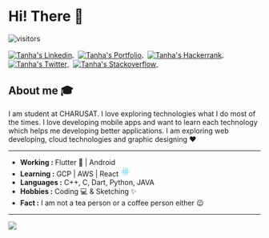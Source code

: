 # Hi! There :wave: 
![visitors](https://visitor-badge.laobi.icu/badge?page_id=tanharpatel.tanharpatel)

<a href="https://www.linkedin.com/in/tanharpatel/">
  <img align="center" alt="Tanha's Linkedin" width="22px" src="https://cdn.jsdelivr.net/npm/simple-icons@v3/icons/linkedin.svg" />
</a>
&nbsp
<a href="https://tanharpatel.tech">
  <img align="center" alt="Tanha's Portfolio" width="22px" src="https://img.icons8.com/fluent-systems-filled/24/000000/portfolio.png" />
</a>
&nbsp
<a href="https://www.hackerrank.com/coder_geek_29">
  <img align="center" alt="Tanha's Hackerrank" width="22px" src="https://cdn.jsdelivr.net/npm/simple-icons@v3/icons/hackerrank.svg" />
</a>
&nbsp
<a href="https://twitter.com/tanharpatel">
  <img align="center" alt="Tanha's Twitter" width="22px" src="https://cdn.jsdelivr.net/npm/simple-icons@v3/icons/twitter.svg" />
</a>
&nbsp
<a href="https://stackoverflow.com/users/15316958/tanharpatel">
  <img align="center" alt="Tanha's Stackoverflow" width="22px" src="https://cdn.jsdelivr.net/npm/simple-icons@v3/icons/stackoverflow.svg" />
</a>
&nbsp
<br/>

## About me :mortar_board:
I am student at CHARUSAT. I love exploring technologies what I do most of the times. I love developing mobile apps and want to learn each technology which helps me developing better applications. I am exploring web developing, cloud technologies and graphic designing :heart:

---

-  **Working :** Flutter :blue_heart: | Android
-  **Learning :** GCP | AWS | React <img height="20" src="https://raw.githubusercontent.com/github/explore/80688e429a7d4ef2fca1e82350fe8e3517d3494d/topics/react/react.png">
-  **Languages :** C++, C, Dart, Python, JAVA
-  **Hobbies :** Coding :computer: & Sketching :sparkles:
-  **Fact :** I am not a tea person or a coffee person either 😉

---

![](https://github-readme-stats.vercel.app/api?username=tanharpatel&show_icons=true&count_private=true&include_all_commits=true&show_owner=true)
